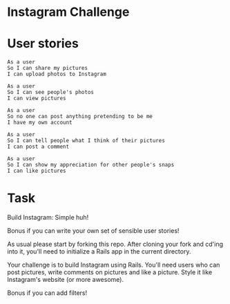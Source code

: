 # Instagram Challenge

# User stories

```
As a user
So I can share my pictures
I can upload photos to Instagram

As a user
So I can see people's photos
I can view pictures

As a user
So no one can post anything pretending to be me
I have my own account

As a user
So I can tell people what I think of their pictures
I can post a comment

As a user
So I can show my appreciation for other people's snaps
I can like pictures

```

# Task

Build Instagram: Simple huh!

Bonus if you can write your own set of sensible user stories!

As usual please start by forking this repo. After cloning your fork and cd'ing into it, you'll need to initialize a Rails app in the current directory.

Your challenge is to build Instagram using Rails. You'll need users who can post pictures, write comments on pictures and like a picture. Style it like Instagram's website (or more awesome).

Bonus if you can add filters!
